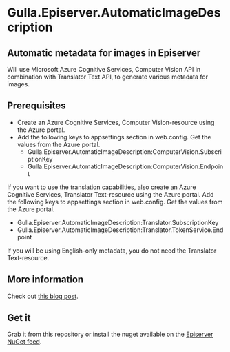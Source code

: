 # Gulla.Episerver.AutomaticImageDescription

## Automatic metadata for images in Episerver
Will use Microsoft Azure Cognitive Services, Computer Vision API in combination with Translator Text API, to generate various metadata for images.


## Prerequisites
* Create an Azure Cognitive Services, Computer Vision-resource using the Azure portal.
* Add the following keys to appsettings section in web.config. Get the values from the Azure portal.  
  - Gulla.Episerver.AutomaticImageDescription:ComputerVision.SubscriptionKey
  - Gulla.Episerver.AutomaticImageDescription:ComputerVision.Endpoint

If you want to use the translation capabilities, also create an Azure Cognitive Services, Translator Text-resource using the Azure portal. Add the following keys to appsettings section in web.config. Get the values from the Azure portal.  
  - Gulla.Episerver.AutomaticImageDescription:Translator.SubscriptionKey
  - Gulla.Episerver.AutomaticImageDescription:Translator.TokenService.Endpoint

 If you will be using English-only metadata, you do not need the Translator Text-resource. 

## More information
Check out [this blog post](https://blog.novacare.no/episerver-automatic-image-metadata/).

## Get it
Grab it from this repository or install the nuget available on the [Episerver NuGet feed](https://nuget.episerver.com/package/?id=Gulla.Episerver.AutomaticImageDescription).
